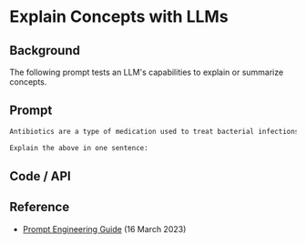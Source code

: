 # Explain Concepts with LLMs


## Background
The following prompt tests an LLM's capabilities to explain or summarize concepts.

## Prompt
```markdown
Antibiotics are a type of medication used to treat bacterial infections. They work by either killing the bacteria or preventing them from reproducing, allowing the body’s immune system to fight off the infection. Antibiotics are usually taken orally in the form of pills, capsules, or liquid solutions, or sometimes administered intravenously. They are not effective against viral infections, and using them inappropriately can lead to antibiotic resistance.

Explain the above in one sentence:
```

## Code / API



## Reference
- [Prompt Engineering Guide](https://www.promptingguide.ai/introduction/examples#text-summarization) (16 March 2023)